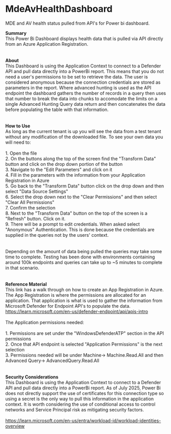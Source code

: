 # MdeAvHealthDashboard
MDE and AV health status pulled from API's for Power bi dashboard.

<b>Summary</b><br>
This Power Bi Dashboard displays health data that is pulled via API directly from an Azure Application Registration.
<br><br><br>
<b>About</b><br>
This Dashboard is using the Application Context to connect to a Defender API and pull data directly into a PowerBi report. This means that you do not need a user's permissions to be set to retrieve the data. The user is considered anonymous because the connection credentials are stored as parameters in the report. Where advanced hunting is used as the API endpoint the dashboard gathers the number of records in a query then uses that number to break the data into chunks to accomodate the limits on a single Advanced Hunting Query data return and then concatenates the data before populating the table with that information. 
<br><br><br>
<b>How to Use</b><br>
As long as the current tenant is up you will see the data from a test tenant without any modification of the downloaded file. To see your own data you will need to:<br> 
<br>1. Open the file 
<br>2. On the buttons along the top of the screen find the "Transform Data" button and click on the drop down portion of the button 
<br>3. Navigate to the "Edit Parameters" and click on it
<br>4. Fill in the parameters with the information from your Application Registration in Azure
<br>5. Go back to the "Transform Data" button click on the drop down and then select "Data Source Settings"
<br>6. Select the drop down next to the "Clear Permissions" and then select "Clear All Permissions"
<br>7. Confirm the selection
<br>8. Next to the "Transform Data" button on the top of the screen is a "Refresh" button. Click on it.
<br>9. There will be a prompt to edit credentials. When asked select "Anonymous" Authentication. This is done because the credentials are supplied in the queries not by the users' context.  
<br><br>
Depending on the amount of data being pulled the queries may take some time to complete. Testing has been done with environments containing around 100k endpoints and queries can take up to ~5 minutes to complete in that scenario. 
<br><br><br>
<b>Reference Material</b><br>
This link has a walk through on how to create an App Registration in Azure. The App Registration is where the permissions are allocated for an application. That application is what is used to gather the information from Microsoft Defender for Endpoint API's to populate the data.<br> 
https://learn.microsoft.com/en-us/defender-endpoint/api/apis-intro<br><br>
The Application permissions needed: <br>
<br>1. Permissions are set under the "WindowsDefenderATP" section in the API permissions
<br>2. Once that API endpoint is selected "Application Permissions" is the next selection
<br>3. Permissions needed will be under Machine-> Machine.Read.All and then Advanced Query-> AdvancedQuery.Read.All
<br><br><br>
<b>Security Considerations</b><br>
This Dashboard is using the Application Context to connect to a Defender API and pull data directly into a PowerBi report. As of July 2025, Power Bi does not directly support the use of certificates for this connection type so using a secret is the only way to pull this information in the application context. It is worth considering the use of conditional access to control networks and Service Principal risk as mitigating security factors.  
<br>
https://learn.microsoft.com/en-us/entra/workload-id/workload-identities-overview
<br><br><br>

